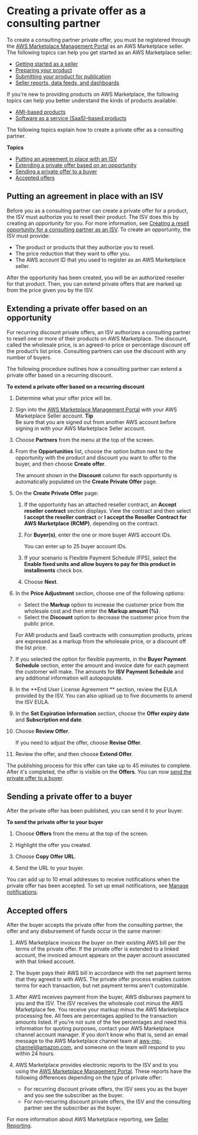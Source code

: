 # Creating a private offer as a consulting partner<a name="consulting-partner-info"></a>

To create a consulting partner private offer, you must be registered through the [AWS Marketplace Management Portal](https://aws.amazon.com/marketplace/management) as an AWS Marketplace seller\. The following topics can help you get started as an AWS Marketplace seller:
+ [Getting started as a seller](user-guide-for-sellers.md)
+ [Preparing your product](product-preparation.md)
+ [Submitting your product for publication](product-submission.md)
+ [Seller reports, data feeds, and dashboards](reports-and-data-feed.md)

If you're new to providing products on AWS Marketplace, the following topics can help you better understand the kinds of products available:
+ [AMI\-based products](ami-products.md)
+ [Software as a service \(SaaS\)–based products](saas-products.md)

The following topics explain how to create a private offer as a consulting partner\.

**Topics**
+ [Putting an agreement in place with an ISV](#consulting-partner-isv-agreement)
+ [Extending a private offer based on an opportunity](#consulting-partner-recurring-discount)
+ [Sending a private offer to a buyer](#send-private-offer)
+ [Accepted offers](#consulting-partner-after-submitting-form)

## Putting an agreement in place with an ISV<a name="consulting-partner-isv-agreement"></a>

Before you as a consulting partner can create a private offer for a product, the ISV must authorize you to resell their product\. The ISV does this by creating an *opportunity* for you\. For more information, see [Creating a resell opportunity for a consulting partner as an ISV](consulting-partner-isv-info.md)\. To create an opportunity, the ISV must provide:
+ The product or products that they authorize you to resell\.
+ The price reduction that they want to offer you\.
+ The AWS account ID that you used to register as an AWS Marketplace seller\.

After the opportunity has been created, you will be an authorized reseller for that product\. Then, you can extend private offers that are marked up from the price given you by the ISV\.

## Extending a private offer based on an opportunity<a name="consulting-partner-recurring-discount"></a>

For recurring discount private offers, an ISV authorizes a consulting partner to resell one or more of their products on AWS Marketplace\. The discount, called the wholesale price, is an agreed\-to price or percentage discount off the product’s list price\. Consulting partners can use the discount with any number of buyers\.

The following procedure outlines how a consulting partner can extend a private offer based on a recurring discount\. 

**To extend a private offer based on a recurring discount**

1. Determine what your offer price will be\.

1. Sign into the [AWS Marketplace Management Portal](http://aws.amazon.com/marketplace/management/) with your AWS Marketplace Seller account\.
**Tip**  
Be sure that you are signed out from another AWS account before signing in with your AWS Marketplace Seller account\.

1. Choose **Partners** from the menu at the top of the screen\.

1. From the **Opportunities** list, choose the option button next to the opportunity with the product and discount you want to offer to the buyer, and then choose **Create offer**\.

   The amount shown in the **Discount** column for each opportunity is automatically populated on the **Create Private Offer** page\.

1. On the **Create Private Offer** page:

   1. If the opportunity has an attached reseller contract, an **Accept reseller contract** section displays\. View the contract and then select **I accept the reseller contract** or **I accept the Reseller Contract for AWS Marketplace \(RCMP\)**, depending on the contract\.

   1. For **Buyer\(s\)**, enter the one or more buyer AWS account IDs\.

      You can enter up to 25 buyer account IDs\.

   1. If your scenario is Flexible Payment Schedule \(FPS\), select the **Enable fixed units and allow buyers to pay for this product in installments** check box\.

   1. Choose **Next**\.

1. In the **Price Adjustment** section, choose one of the following options: 
   + Select the **Markup** option to increase the customer price from the wholesale cost and then enter the **Markup amount \(%\)**\. 
   + Select the **Discount** option to decrease the customer price from the public price\.

   For AMI products and SaaS contracts with consumption products, prices are expressed as a markup from the wholesale price, or a discount off the list price\.

1. If you selected the option for flexible payments, in the **Buyer Payment Schedule** section, enter the amount and invoice date for each payment the customer will make\. The amounts for **ISV Payment Schedule** and any additional information will autopopulate\.

1. In the **End User License Agreement ** section, review the EULA provided by the ISV\. You can also upload up to five documents to amend the ISV EULA\.

1. In the **Set Expiration Information** section, choose the **Offer expiry date** and **Subscription end date**\.

1. Choose **Review Offer**\.

   If you need to adjust the offer, choose **Revise Offer**\.

1. Review the offer, and then choose **Extend Offer**\.

The publishing process for this offer can take up to 45 minutes to complete\. After it's completed, the offer is visible on the **Offers**\. You can now [send the private offer to a buyer](#send-private-offer)\.

## Sending a private offer to a buyer<a name="send-private-offer"></a>

After the private offer has been published, you can send it to your buyer\.

**To send the private offer to your buyer**

1. Choose **Offers** from the menu at the top of the screen\.

1. Highlight the offer you created\.

1. Choose **Copy Offer URL**\.

1. Send the URL to your buyer\.

You can add up to 10 email addresses to receive notifications when the private offer has been accepted\. To set up email notifications, see [Manage notifications](notifications.md#manage-notifications)\.

## Accepted offers<a name="consulting-partner-after-submitting-form"></a>

After the buyer accepts the private offer from the consulting partner, the offer and any disbursement of funds occur in the same manner:

1. AWS Marketplace invoices the buyer on their existing AWS bill per the terms of the private offer\. If the private offer is extended to a linked account, the invoiced amount appears on the payer account associated with that linked account\.

1. The buyer pays their AWS bill in accordance with the net payment terms that they agreed to with AWS\. The private offer process enables custom terms for each transaction, but net payment terms aren't customizable\. 

1. After AWS receives payment from the buyer, AWS disburses payment to you and the ISV\. The ISV receives the wholesale cost minus the AWS Marketplace fee\. You receive your markup minus the AWS Marketplace processing fee\. All fees are percentages applied to the transaction amounts listed\. If you're not sure of the fee percentages and need this information for quoting purposes, contact your AWS Marketplace channel account manager\. If you don’t know who that is, send an email message to the AWS Marketplace channel team at [aws\-mp\-channel@amazon\.com](mailto://aws-mp-channel@amazon.com), and someone on the team will respond to you within 24 hours\. 

1. AWS Marketplace provides electronic reports to the ISV and to you using the [AWS Marketplace Management Portal](https://aws.amazon.com/marketplace/management)\. These reports have the following differences depending on the type of private offer:
   + For recurring discount private offers, the ISV sees you as the buyer and you see the subscriber as the buyer\.
   + For non\-recurring discount private offers, the ISV and the consulting partner see the subscriber as the buyer\.

For more information about AWS Marketplace reporting, see [Seller Reporting](https://docs.aws.amazon.com/marketplace/latest/userguide/Reporting.html)\.